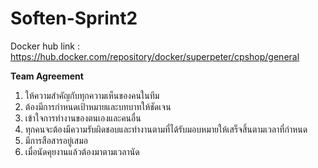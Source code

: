 # Soften-Sprint2

Docker hub link : https://hub.docker.com/repository/docker/superpeter/cpshop/general

**Team Agreement**
1. ให้ความสำคัญกับทุกความเห็นของคนในทีม
2. ต้องมีการกำหนดเป้าหมายและบทบาทให้ชัดเจน
3. เข้าใจการทำงานของตนเองและคนอื่น
4. ทุกคนจะต้องมีความรับผิดชอบและทำงานตามที่ได้รับมอบหมายให้เสร็จสิ้นตามเวลาที่กำหนด
5. มีการสือสารอยู่เสมอ
6. เมื่อนัดคุยงานแล้วต้องมาตามเวลานัด
